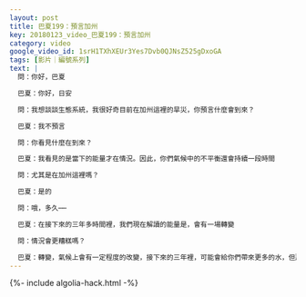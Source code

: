 ```yaml
---
layout: post
title: 巴夏199：預言加州
key: 20180123_video_巴夏199：預言加州
category: video
google_video_id: 1srH1TXhXEUr3Yes7Dvb0QJNsZ525gDxoGA
tags: [影片｜編號系列]
text: |
  問：你好，巴夏

  巴夏：你好，日安

  問：我想談談生態系統，我很好奇目前在加州這裡的旱災，你預言什麼會到來？

  巴夏：我不預言

  問：你看見什麼在到來？

  巴夏：我看見的是當下的能量才在情況。因此，你們氣候中的不平衡還會持續一段時間

  問：尤其是在加州這裡嗎？

  巴夏：是的

  問：哦，多久⋯⋯

  巴夏：在接下來的三年多時間裡，我們現在解讀的能量是，會有一場轉變

  問：情況會更糟糕嗎？

  巴夏：轉變，氣候上會有一定程度的改變，接下來的三年裡，可能會給你們帶來更多的水，但那可能意味著旱災會在其他地方發生
---
```


{%- include algolia-hack.html -%}
